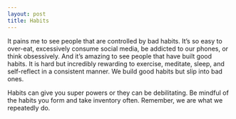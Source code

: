```yaml
---
layout: post
title: Habits
---
```



It pains me to see people that are controlled by bad habits. It’s so easy to over-eat, excessively consume social media, be addicted to our phones, or think obsessively. And it’s amazing to see people that have built good habits. It is hard but incredibly rewarding to exercise, meditate, sleep, and self-reflect in a consistent manner. We build good habits but slip into bad ones. 

Habits can give you super powers or they can be debilitating. Be mindful of the habits you form and take inventory often. Remember, we are what we repeatedly do.
